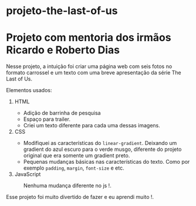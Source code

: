 # projeto-the-last-of-us
<h1>Projeto com mentoria dos irmãos Ricardo e Roberto Dias</h1>

<p>Nesse projeto, a intuição foi criar uma página web com seis fotos no formato carrossel e um texto com uma breve apresentação da série The Last of Us.</p>

<p>Elementos usados:</p>

<ol>
  <li>HTML</li>
  <ul>
    <li>Adição de barrinha de pesquisa</li>
    <li>Espaço para trailer.</li>
    <li>Criei um texto diferente para cada uma dessas imagens.</li>
  </ul>
  <li>CSS</li>
  <ul>
    <li>Modifiquei as características do <code>linear-gradient</code>. Deixando um gradient do azul escuro para o verde musgo, diferente do projeto original que era somente um gradient preto.</li>
    <li>Pequenas mudanças básicas nas características do texto. Como por exemplo <code>padding</code>, <code>margin</code>, <code>font-size</code> e etc.</li>
  </ul>
  <li>JavaScript</li>
  <ul>Nenhuma mudança diferente no js !.</li>
  </ul>
</ol>

<p>Esse projeto foi muito divertido de fazer e eu aprendi muito !.</p>
